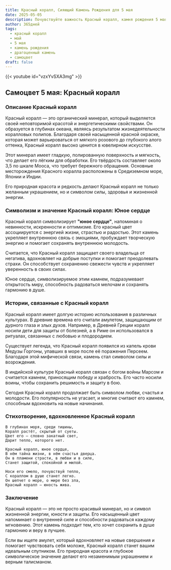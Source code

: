 ```yaml
---
title: Красный коралл, Сияющий Камень Рождения для 5 мая
date: 2025-05-05
description: Почувствуйте важность Красный коралл, камня рождения 5 мая, который символизирует Юное сердце. Пусть его красота и значение осветят ваш день.
author: 365дней
tags:
  - красный коралл
  - май
  - 5 мая
  - камень рождения
  - драгоценный камень
  - самоцвет
draft: false
---
```


{{< youtube id="vzxYvSXA3mg" >}}

## Самоцвет 5 мая: Красный коралл

### Описание Красный коралл

Красный коралл — это органический минерал, который выделяется своей неповторимой красотой и энергетическими свойствами. Он образуется в глубинах океана, являясь результатом жизнедеятельности коралловых полипов. Благодаря своей насыщенной красной окраске, которая может варьироваться от мягкого розового до глубокого алого оттенка, Красный коралл высоко ценится в ювелирном искусстве.

Этот минерал имеет гладкую, полированную поверхность и мягкость, что делает его лёгким для обработки. Его твёрдость составляет около 3,5 по шкале Мооса, что требует бережного обращения. Основные месторождения Красного коралла расположены в Средиземном море, Японии и Индии.

Его природная красота и редкость делают Красный коралл не только желанным украшением, но и символом силы, здоровья и жизненной энергии.

### Символизм и значение Красный коралл: Юное сердце

Красный коралл символизирует **"юное сердце"**, напоминая о невинности, искренности и оптимизме. Его красный цвет ассоциируется с энергией жизни, страстью и радостью. Этот камень укрепляет внутреннюю связь с эмоциями, пробуждает творческую энергию и помогает сохранять внутреннюю молодость.

Считается, что Красный коралл защищает своего владельца от негатива, вдохновляет на добрые поступки и помогает преодолевать страхи. Он способствует сохранению свежести чувств и укрепляет уверенность в своих силах.

Юное сердце, символизируемое этим камнем, подразумевает открытость миру, способность радоваться мелочам и сохранять гармонию в душе.

### Истории, связанные с Красный коралл

Красный коралл имеет долгую историю использования в различных культурах. В древние времена его считали амулетом, защищающим от дурного глаза и злых духов. Например, в Древней Греции коралл носили дети для защиты от болезней, а в Риме он использовался в ритуалах, связанных с любовью и плодородием.

Существует легенда, что Красный коралл появился из капель крови Медузы Горгоны, упавших в море после её поражения Персеем. Благодаря этой мифической связи, камень стал символом силы и возрождения.

В индийской культуре Красный коралл связан с богом войны Марсом и считается камнем, приносящим победу и храбрость. Его часто носили воины, чтобы сохранить решимость и защиту в бою.

Сегодня Красный коралл продолжает быть символом любви, счастья и молодости. Его популярность не угасает, и многие считают его камнем, способным вдохновить на новые начинания.

### Стихотворение, вдохновленное Красный коралл

```
В глубинах моря, среди тишины,  
Коралл растёт, скрытый от суеты.  
Цвет его — словно закатный свет,  
Дарит тепло, которого нет.

Красный коралл, юное сердце,  
В нём тайна жизни, в нём счастья дверца.  
Он в пламени страсти, в любви и в силе,  
Станет защитой, спокойной и милой.

Носи его смело, почувствуй тепло,  
С кораллом в душе станет легко.  
Он шепчет о море, о мире без зла,  
Красный коралл — юность жива.
```

### Заключение

Красный коралл — это не просто красивый минерал, но и символ жизненной энергии, юности и защиты. Его насыщенный цвет напоминает о внутренней силе и способности радоваться каждому мгновению. Этот камень подходит тем, кто хочет сохранить в душе гармонию и веру в лучшее.

Если вы ищете амулет, который вдохновляет на новые свершения и помогает чувствовать себя моложе, Красный коралл станет вашим идеальным спутником. Его природная красота и глубокое символическое значение делают его незаменимым украшением и верным талисманом.
